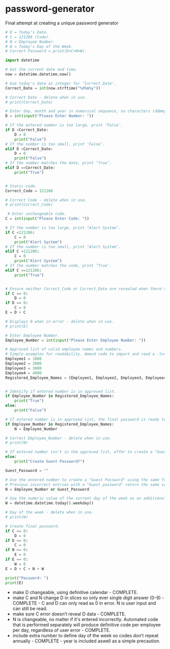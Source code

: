 # password-generator
Final attempt at creating a unique password generator

```python
# D = Today’s Date.
# C = 121206 (Code).
# N = Employee Number.
# W = Today's Day of the Week.
# Correct Password = print(D+C+N+W).
```

```python
import datetime

# Get the current date and time.
now = datetime.datetime.now()

# Use today's date as integer for 'Correct_Date'.
Correct_Date = int(now.strftime("%d%m%y"))

# Correct Date - delete when in use.
# print(Correct_Date)

# Enter day, month and year in numerical sequence, no characters (ddmmyy).
D = int(input("Please Enter Number: ")) 

# If the entered number is too large, print ‘False’. 
if D <Correct_Date:
    D = 0
    print("False")
# If the number is too small, print ‘False’.
elif D >Correct_Date:
    D = 0
    print("False") 
# If the number matches the date, print ‘True’.
elif D ==Correct_Date:
    print("True") 


# Static code.
Correct_Code = 121206

# Correct Code - delete when in use.
# print(Correct_Code)

 # Enter unchangeable code.
C = int(input("Please Enter Code: "))

# If the number is too large, print ‘Alert System’.
if C <121206:
    C = 0
    print("Alert System")
# If the number is too small, print ‘Alert System’. 
elif C >121206:
    C = 0
    print("Alert System")
# If the number matches the code, print ‘True’. 
elif C ==121206:
    print("True") 


# Ensure neither Correct_Code or Correct_Date are revealed when there's an error.
if C == 0:
    D = 0
if D == 0:
    C = 0
E = D + C

# Displays 0 when in error - delete when in use.
# print(E)

# Enter Employee Number. 
Employee_Number = int(input("Please Enter Employee Number: "))

# Approved list of valid employee names and numbers.
# Simple examples for readability. Amend code to import and read a .txt file in practice.
Employee1 = 1000
Employee2 = 2000
Employee3 = 3000
Employee4 = 4000
Registered_Employee_Names = [Employee1, Employee2, Employee3, Employee4]


# Identify if entered number is in approved list.
if Employee_Number in Registered_Employee_Names:
    print("True")
else:
    print("False")

# If entered number is in approved list, the final password is ready to be created.
if Employee_Number in Registered_Employee_Names:
    N = Employee_Number

# Correct Employee_Number - delete when in use.
# print(N)

# If entered number isn't in the approved list, offer to create a "Guest Password".
else:
    print("Create Guest Password?")

Guest_Password = ""

# Use the entered number to create a "Guest Password" using the same formula as an authorised password.
# Previous incorrect entries with a "Guest password" return the same value as the incorrect Employee_Number.
N = Employee_Number or Guest_Password

# Use the numeric value of the current day of the week as an additional layer of code.
W = datetime.datetime.today().weekday()

# Day of the week - delete when in use.
# print(W)

# Create final password.
if C == 0:
    D = 0
if D == 0:
    C = 0
if N == 0:
    E = 0
if E == 0:
    W = 0
E = D + C + N + W

print("Password: ")
print(E)

```


- make D changeable, using definitive calendar - COMPLETE.
- make C and N change D in slices so only ever single digit answer (0-9) - COMPLETE - C and D can only read as 0 in error. N is user input and can still be read.
- make sure C error doesn’t reveal D data - COMPLETE.
- N is changeable, no matter if it's entered incorrectly. Automated code that is performed separately will produce definitive code per employee per day, regardless of user error - COMPLETE.
- include extra number to define day of the week so codes don’t repeat annually - COMPLETE - year is included aswell as a simple precaution.
